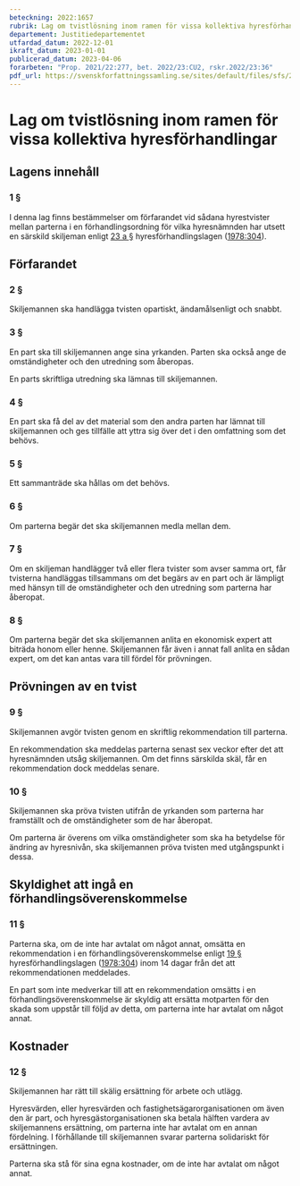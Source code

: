 ```yaml
---
beteckning: 2022:1657
rubrik: Lag om tvistlösning inom ramen för vissa kollektiva hyresförhandlingar
departement: Justitiedepartementet
utfardad_datum: 2022-12-01
ikraft_datum: 2023-01-01
publicerad_datum: 2023-04-06
forarbeten: "Prop. 2021/22:277, bet. 2022/23:CU2, rskr.2022/23:36"
pdf_url: https://svenskforfattningssamling.se/sites/default/files/sfs/2022-12/SFS2022-1657.pdf
---
```


# Lag om tvistlösning inom ramen för vissa kollektiva hyresförhandlingar

## Lagens innehåll

### 1 §

I denna lag finns bestämmelser om förfarandet vid sådana hyrestvister mellan parterna i en förhandlingsordning för vilka hyresnämnden har utsett en särskild skiljeman enligt [23 a §](#23a) hyresförhandlingslagen ([1978:304](https://selex.se/eli/sfs/1978/304)).

## Förfarandet

### 2 §

Skiljemannen ska handlägga tvisten opartiskt, ändamålsenligt och snabbt.

### 3 §

En part ska till skiljemannen ange sina yrkanden. Parten ska också ange de omständigheter och den utredning som åberopas.

En parts skriftliga utredning ska lämnas till skiljemannen.

### 4 §

En part ska få del av det material som den andra parten har lämnat till skiljemannen och ges tillfälle att yttra sig över det i den omfattning som det behövs.

### 5 §

Ett sammanträde ska hållas om det behövs.

### 6 §

Om parterna begär det ska skiljemannen medla mellan dem.

### 7 §

Om en skiljeman handlägger två eller flera tvister som avser samma ort, får tvisterna handläggas tillsammans om det begärs av en part och är lämpligt med hänsyn till de omständigheter och den utredning som parterna har åberopat.

### 8 §

Om parterna begär det ska skiljemannen anlita en ekonomisk expert att biträda honom eller henne. Skiljemannen får även i annat fall anlita en sådan expert, om det kan antas vara till fördel för prövningen.

## Prövningen av en tvist

### 9 §

Skiljemannen avgör tvisten genom en skriftlig rekommendation till parterna.

En rekommendation ska meddelas parterna senast sex veckor efter det att hyresnämnden utsåg skiljemannen. Om det finns särskilda skäl, får en rekommendation dock meddelas senare.

### 10 §

Skiljemannen ska pröva tvisten utifrån de yrkanden som parterna har framställt och de omständigheter som de har åberopat.

Om parterna är överens om vilka omständigheter som ska ha betydelse för ändring av hyresnivån, ska skiljemannen pröva tvisten med utgångspunkt i dessa.

## Skyldighet att ingå en förhandlingsöverenskommelse

### 11 §

Parterna ska, om de inte har avtalat om något annat, omsätta en rekommendation i en förhandlingsöverenskommelse enligt [19 §](#19) hyresförhandlingslagen ([1978:304](https://selex.se/eli/sfs/1978/304)) inom 14 dagar från det att rekommendationen meddelades.

En part som inte medverkar till att en rekommendation omsätts i en förhandlingsöverenskommelse är skyldig att ersätta motparten för den skada som uppstår till följd av detta, om parterna inte har avtalat om något annat.

## Kostnader

### 12 §

Skiljemannen har rätt till skälig ersättning för arbete och utlägg.

Hyresvärden, eller hyresvärden och fastighetsägarorganisationen om även den är part, och hyresgästorganisationen ska betala hälften vardera av skiljemannens ersättning, om parterna inte har avtalat om en annan fördelning. I förhållande till skiljemannen svarar parterna solidariskt för ersättningen.

Parterna ska stå för sina egna kostnader, om de inte har avtalat om något annat.